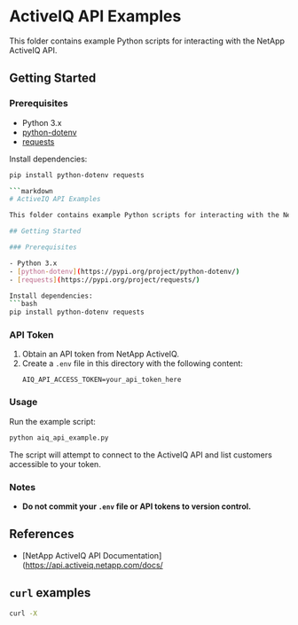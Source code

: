 # ActiveIQ API Examples

This folder contains example Python scripts for interacting with the NetApp ActiveIQ API.

## Getting Started

### Prerequisites

- Python 3.x
- [python-dotenv](https://pypi.org/project/python-dotenv/)
- [requests](https://pypi.org/project/requests/)

Install dependencies:
```bash
pip install python-dotenv requests

```markdown
# ActiveIQ API Examples

This folder contains example Python scripts for interacting with the NetApp ActiveIQ API.

## Getting Started

### Prerequisites

- Python 3.x
- [python-dotenv](https://pypi.org/project/python-dotenv/)
- [requests](https://pypi.org/project/requests/)

Install dependencies:
```bash
pip install python-dotenv requests
```

### API Token

1. Obtain an API token from NetApp ActiveIQ.
2. Create a `.env` file in this directory with the following content:
   ```
   AIQ_API_ACCESS_TOKEN=your_api_token_here
   ```

### Usage

Run the example script:
```bash
python aiq_api_example.py
```

The script will attempt to connect to the ActiveIQ API and list customers accessible to your token.

### Notes

- **Do not commit your `.env` file or API tokens to version control.**


## References

- [NetApp ActiveIQ API Documentation](https://api.activeiq.netapp.com/docs/

## `curl` examples

```bash
curl -X
```